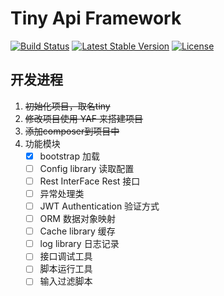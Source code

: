 # Tiny Api Framework

<a href="https://travis-ci.org/cizel/tiny"><img src="https://travis-ci.org/cizel/tiny.svg" alt="Build Status"></a>
<a href="https://packagist.org/packages/cizel/tiny"><img src="https://poser.pugx.org/cizel/tiny/v/stable.svg" alt="Latest Stable Version"></a>
<a href="https://github.com/cizel/tiny/blob/master/LICENSE"><img src="https://poser.pugx.org/cizel/tiny/license.svg" alt="License"></a>

## 开发进程
1. ~~初始化项目，取名tiny~~
2. ~~修改项目使用 YAF 来搭建项目~~
3. ~~添加composer到项目中~~  
3. 功能模块
    - [x] bootstrap 加载
    - [ ] Config library 读取配置
    - [ ] Rest InterFace Rest 接口
    - [ ] 异常处理类
    - [ ] JWT Authentication 验证方式
    - [ ] ORM 数据对象映射
    - [ ] Cache library  缓存
    - [ ] log library   日志记录
    - [ ] 接口调试工具
    - [ ] 脚本运行工具
    - [ ] 输入过滤脚本
